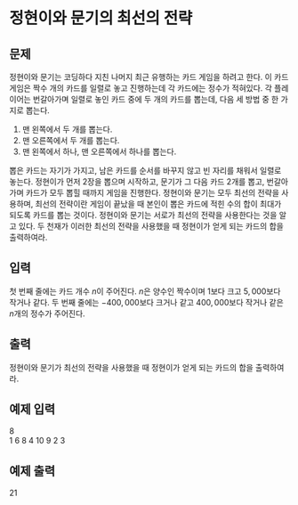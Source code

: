 # 정현이와 문기의 최선의 전략

## 문제
정현이와 문기는 코딩하다 지친 나머지 최근 유행하는 카드 게임을 하려고 한다. 이 카드 게임은 짝수 개의 카드를 일렬로 놓고 진행하는데 각 카드에는 정수가 적혀있다. 각 플레이어는 번갈아가며 일렬로 놓인 카드 중에 두 개의 카드를 뽑는데, 다음 세 방법 중 한 가지로 뽑는다.  

1. 맨 왼쪽에서 두 개를 뽑는다.
2. 맨 오른쪽에서 두 개를 뽑는다.
3. 맨 왼쪽에서 하나, 맨 오른쪽에서 하나를 뽑는다.  

뽑은 카드는 자기가 가지고, 남은 카드를 순서를 바꾸지 않고 빈 자리를 채워서 일렬로 놓는다. 정현이가 먼저 2장을 뽑으며 시작하고, 문기가 그 다음 카드 2개를 뽑고, 번갈아 가며 카드가 모두 뽑힐 때까지 게임을 진행한다. 정현이와 문기는 모두 최선의 전략을 사용하며, 최선의 전략이란 게임이 끝났을 때 본인이 뽑은 카드에 적힌 수의 합이 최대가 되도록 카드를 뽑는 것이다. 정현이와 문기는 서로가 최선의 전략을 사용한다는 것을 알고 있다. 두 천재가 이러한 최선의 전략을 사용했을 때 정현이가 얻게 되는 카드의 합을 출력하여라.

## 입력
첫 번째 줄에는 카드 개수 $n$이 주어진다. $n$은 양수인 짝수이며 $1$보다 크고 $5,000$보다 작거나 같다. 두 번째 줄에는 $-400,000$보다 크거나 같고 $400,000$보다 작거나 같은 $n$개의 정수가 주어진다.

## 출력
정현이와 문기가 최선의 전략을 사용했을 때 정현이가 얻게 되는 카드의 합을 출력하여라.

## 예제 입력
8  
1 6 8 4 10 9 2 3

## 예제 출력
21
